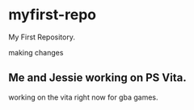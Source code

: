# myfirst-repo
My First Repository. 

making changes 

## Me and Jessie working on PS Vita.
working on the vita right now for gba games. 
